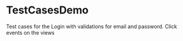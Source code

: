 # TestCasesDemo

Test cases for the Login with validations for email and password.
Click events on the views
